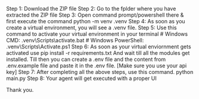 Step 1: Download the ZIP file
Step 2: Go to the fplder where you have extracted the ZIP file
Step 3: Open command prompt/powershell there & first execute the command
        python -m venv .venv
Step 4: As soon as you create a virtual environment, you will see a .venv file.
Step 5: Use this command to activate your virtual environment in your terminal
       # Windows CMD: .venv\Scripts\activate.bat
       # Windows PowerShell: .venv\Scripts\Activate.ps1
Step 6: As soon as your virtual enviornment gets activated use
      pip install -r requirements.txt
And wait till all the modules get installed. Till then you can create a .env file and the content from .env.example file and paste it in the .env file. [Make sure you use your api key]
Step 7: After completing all the above steps, use this command.
    python main.py
Step 8: Your agent will get executed with a proper UI

Thank you.

